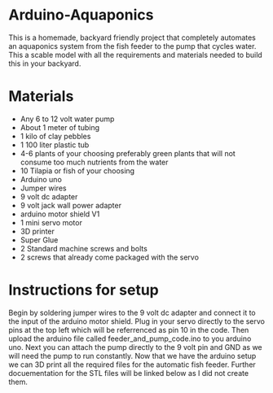 # Arduino-Aquaponics
This is a homemade, backyard friendly project that completely automates an aquaponics system from the fish feeder to the pump that cycles water. This a scable model with all the requirements and materials needed to build this in your backyard.

# Materials
* Any 6 to 12 volt water pump
* About 1 meter of tubing
* 1 kilo of clay pebbles
* 1 100 liter plastic tub
* 4-6 plants of your choosing preferably green plants that will not consume too much nutrients from the water
* 10 Tilapia or fish of your choosing
* Arduino uno
* Jumper wires
* 9 volt dc adapter
* 9 volt jack wall power adapter
* arduino motor shield V1
* 1 mini servo motor
* 3D printer
* Super Glue
* 2 Standard machine screws and bolts
* 2 screws that already come packaged with the servo

# Instructions for setup
Begin by soldering jumper wires to the 9 volt dc adapter and connect it to the input of the arduino motor shield. Plug in your servo directly to the servo pins at the top left which will be referrenced as pin 10 in the code. Then upload the arduino file called feeder_and_pump_code.ino to you arduino uno. Next you can attach the pump directly to the 9 volt pin and GND as we will need the pump to run constantly. Now that we have the arduino setup we can 3D print all the required files for the automatic fish feeder. Further docuementation for the STL files will be linked below as I did not create them. 
